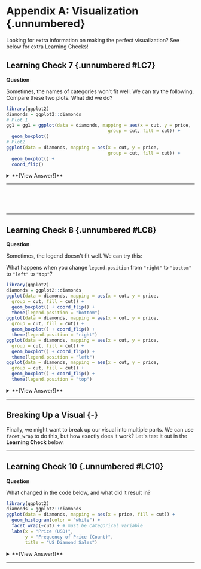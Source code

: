 # Appendix A: Visualization {.unnumbered}

Looking for extra information on making the perfect visualization? See below for extra Learning Checks!

## Learning Check 7 {.unnumbered #LC7}

**Question**

Sometimes, the names of categories won't fit well. We can try the following. Compare these two plots. What did we do?


```r
library(ggplot2)
diamonds = ggplot2::diamonds
# Plot 1
gg1 = gg1 = ggplot(data = diamonds, mapping = aes(x = cut, y = price, 
                                      group = cut, fill = cut)) +
  geom_boxplot()
# Plot2
ggplot(data = diamonds, mapping = aes(x = cut, y = price, 
                                      group = cut, fill = cut)) +
  geom_boxplot() + 
  coord_flip()
```


<details><summary>**[View Answer!]**</summary>

We used `coord_flip()` to **flip** the coordinates of the `x` and `y` axis, which gives our `cut` labels more room!

</details>

---

<br>
<br>
<br>

---

## Learning Check 8 {.unnumbered #LC8}

**Question**

Sometimes, the legend doesn't fit well. We can try this:

What happens when you change `legend.position` from `"right"` to `"bottom"` to `"left"` to `"top"`?


```r
library(ggplot2)
diamonds = ggplot2::diamonds
ggplot(data = diamonds, mapping = aes(x = cut, y = price,
  group = cut, fill = cut)) +
  geom_boxplot() + coord_flip() +
  theme(legend.position = "bottom")
ggplot(data = diamonds, mapping = aes(x = cut, y = price,
  group = cut, fill = cut)) +
  geom_boxplot() + coord_flip() +
  theme(legend.position = "right")
ggplot(data = diamonds, mapping = aes(x = cut, y = price, 
  group = cut, fill = cut)) +
  geom_boxplot() + coord_flip() +
  theme(legend.position = "left")
ggplot(data = diamonds, mapping = aes(x = cut, y = price, 
  group = cut, fill = cut)) +
  geom_boxplot() + coord_flip() +
  theme(legend.position = "top")
```


<details><summary>**[View Answer!]**</summary>

These four values for `legend.position` will relocate the `fill` legend (and any other legends) to be at the top, bottom, left, or right of the visual!

</details>

---


## Breaking Up a Visual {-}

Finally, we might want to break up our visual into multiple parts. We can use `facet_wrap` to do this, but how exactly does it work? Let's test it out in the **Learning Check** below.

---

## Learning Check 10 {.unnumbered #LC10}

**Question**

What changed in the code below, and what did it result in?


```r
library(ggplot2)
diamonds = ggplot2::diamonds
ggplot(data = diamonds, mapping = aes(x = price, fill = cut)) +
  geom_histogram(color = "white") + 
  facet_wrap(~cut) + # must be categorical variable
  labs(x = "Price (USD)",
       y = "Frequency of Price (Count)",
       title = "US Diamond Sales")
```

<details><summary>**[View Answer!]**</summary>

This visual split up our histograms into separate panels (making it much more readable), and easier to compare distributions. We write `facet_wrap(~` before the variable name (eg. `cut`) to specify that we want to split up the data by the values of `cut`. This sorts our rows of data into 5 different piles (since there are 5 different categories in `cut`) and makes a panel out of each.

</details>

---
